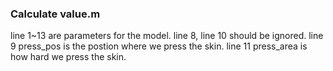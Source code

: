 ### Calculate value.m
line 1~13 are parameters for the model.
line 8, line 10 should be ignored.
line 9 press_pos is the postion where we press the skin.
line 11 press_area is how hard we press the skin.
